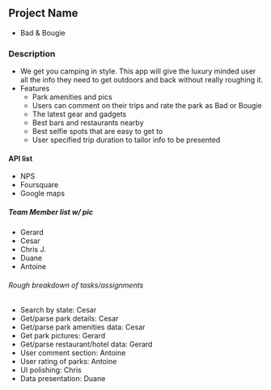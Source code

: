 ## Project Name
* Bad & Bougie

### Description
* We get you camping in style. This app will give the luxury minded user all the info they need to get outdoors and back without really roughing it.
* Features
  * Park amenities and pics
  * Users can comment on their trips and rate the park as Bad or Bougie
  * The latest gear and gadgets
  * Best bars and restaurants nearby
  * Best selfie spots that are easy to get to
  * User specified trip duration to tailor info to be presented
  
  

#### API list
* NPS
* Foursquare
* Google maps

##### Team Member list w/ pic
* Gerard
* Cesar
* Chris J.
* Duane
* Antoine

###### Rough breakdown of tasks/assignments
* Search by state: Cesar
* Get/parse park details: Cesar
* Get/parse park amenities data: Cesar
* Get park pictures: Gerard
* Get/parse restaurant/hotel data: Gerard
* User comment section: Antoine
* User rating of parks: Antoine
* UI polishing: Chris
* Data presentation: Duane
